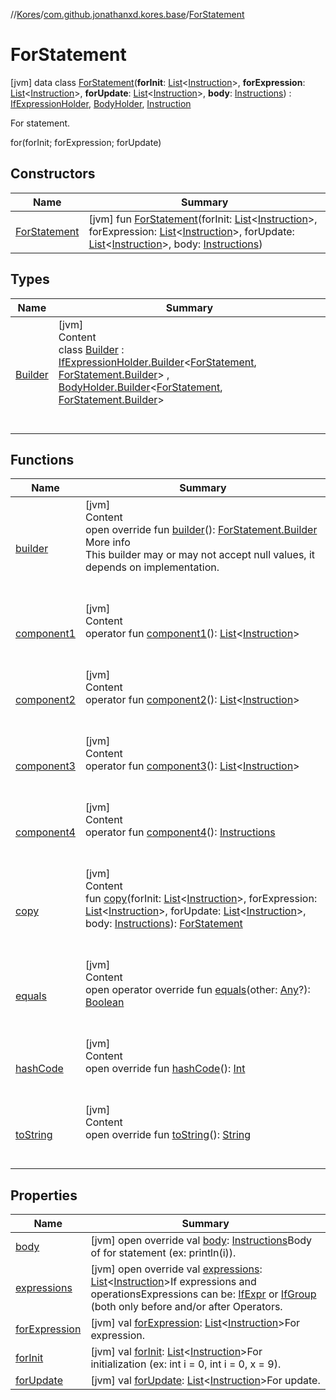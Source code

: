 //[Kores](../../index.md)/[com.github.jonathanxd.kores.base](../index.md)/[ForStatement](index.md)



# ForStatement  
 [jvm] data class [ForStatement](index.md)(**forInit**: [List](https://kotlinlang.org/api/latest/jvm/stdlib/kotlin.collections/-list/index.html)<[Instruction](../../com.github.jonathanxd.kores/-instruction/index.md)>, **forExpression**: [List](https://kotlinlang.org/api/latest/jvm/stdlib/kotlin.collections/-list/index.html)<[Instruction](../../com.github.jonathanxd.kores/-instruction/index.md)>, **forUpdate**: [List](https://kotlinlang.org/api/latest/jvm/stdlib/kotlin.collections/-list/index.html)<[Instruction](../../com.github.jonathanxd.kores/-instruction/index.md)>, **body**: [Instructions](../../com.github.jonathanxd.kores/-instructions/index.md)) : [IfExpressionHolder](../-if-expression-holder/index.md), [BodyHolder](../-body-holder/index.md), [Instruction](../../com.github.jonathanxd.kores/-instruction/index.md)

For statement.



for(forInit; forExpression; forUpdate)

   


## Constructors  
  
|  Name|  Summary| 
|---|---|
| <a name="com.github.jonathanxd.kores.base/ForStatement/ForStatement/#kotlin.collections.List[com.github.jonathanxd.kores.Instruction]#kotlin.collections.List[com.github.jonathanxd.kores.Instruction]#kotlin.collections.List[com.github.jonathanxd.kores.Instruction]#com.github.jonathanxd.kores.Instructions/PointingToDeclaration/"></a>[ForStatement](-for-statement.md)| <a name="com.github.jonathanxd.kores.base/ForStatement/ForStatement/#kotlin.collections.List[com.github.jonathanxd.kores.Instruction]#kotlin.collections.List[com.github.jonathanxd.kores.Instruction]#kotlin.collections.List[com.github.jonathanxd.kores.Instruction]#com.github.jonathanxd.kores.Instructions/PointingToDeclaration/"></a> [jvm] fun [ForStatement](-for-statement.md)(forInit: [List](https://kotlinlang.org/api/latest/jvm/stdlib/kotlin.collections/-list/index.html)<[Instruction](../../com.github.jonathanxd.kores/-instruction/index.md)>, forExpression: [List](https://kotlinlang.org/api/latest/jvm/stdlib/kotlin.collections/-list/index.html)<[Instruction](../../com.github.jonathanxd.kores/-instruction/index.md)>, forUpdate: [List](https://kotlinlang.org/api/latest/jvm/stdlib/kotlin.collections/-list/index.html)<[Instruction](../../com.github.jonathanxd.kores/-instruction/index.md)>, body: [Instructions](../../com.github.jonathanxd.kores/-instructions/index.md))   <br>


## Types  
  
|  Name|  Summary| 
|---|---|
| <a name="com.github.jonathanxd.kores.base/ForStatement.Builder///PointingToDeclaration/"></a>[Builder](-builder/index.md)| <a name="com.github.jonathanxd.kores.base/ForStatement.Builder///PointingToDeclaration/"></a>[jvm]  <br>Content  <br>class [Builder](-builder/index.md) : [IfExpressionHolder.Builder](../-if-expression-holder/-builder/index.md)<[ForStatement](index.md), [ForStatement.Builder](-builder/index.md)> , [BodyHolder.Builder](../-body-holder/-builder/index.md)<[ForStatement](index.md), [ForStatement.Builder](-builder/index.md)>   <br><br><br>


## Functions  
  
|  Name|  Summary| 
|---|---|
| <a name="com.github.jonathanxd.kores.base/ForStatement/builder/#/PointingToDeclaration/"></a>[builder](builder.md)| <a name="com.github.jonathanxd.kores.base/ForStatement/builder/#/PointingToDeclaration/"></a>[jvm]  <br>Content  <br>open override fun [builder](builder.md)(): [ForStatement.Builder](-builder/index.md)  <br>More info  <br>This builder may or may not accept null values, it depends on implementation.  <br><br><br>
| <a name="com.github.jonathanxd.kores.base/ForStatement/component1/#/PointingToDeclaration/"></a>[component1](component1.md)| <a name="com.github.jonathanxd.kores.base/ForStatement/component1/#/PointingToDeclaration/"></a>[jvm]  <br>Content  <br>operator fun [component1](component1.md)(): [List](https://kotlinlang.org/api/latest/jvm/stdlib/kotlin.collections/-list/index.html)<[Instruction](../../com.github.jonathanxd.kores/-instruction/index.md)>  <br><br><br>
| <a name="com.github.jonathanxd.kores.base/ForStatement/component2/#/PointingToDeclaration/"></a>[component2](component2.md)| <a name="com.github.jonathanxd.kores.base/ForStatement/component2/#/PointingToDeclaration/"></a>[jvm]  <br>Content  <br>operator fun [component2](component2.md)(): [List](https://kotlinlang.org/api/latest/jvm/stdlib/kotlin.collections/-list/index.html)<[Instruction](../../com.github.jonathanxd.kores/-instruction/index.md)>  <br><br><br>
| <a name="com.github.jonathanxd.kores.base/ForStatement/component3/#/PointingToDeclaration/"></a>[component3](component3.md)| <a name="com.github.jonathanxd.kores.base/ForStatement/component3/#/PointingToDeclaration/"></a>[jvm]  <br>Content  <br>operator fun [component3](component3.md)(): [List](https://kotlinlang.org/api/latest/jvm/stdlib/kotlin.collections/-list/index.html)<[Instruction](../../com.github.jonathanxd.kores/-instruction/index.md)>  <br><br><br>
| <a name="com.github.jonathanxd.kores.base/ForStatement/component4/#/PointingToDeclaration/"></a>[component4](component4.md)| <a name="com.github.jonathanxd.kores.base/ForStatement/component4/#/PointingToDeclaration/"></a>[jvm]  <br>Content  <br>operator fun [component4](component4.md)(): [Instructions](../../com.github.jonathanxd.kores/-instructions/index.md)  <br><br><br>
| <a name="com.github.jonathanxd.kores.base/ForStatement/copy/#kotlin.collections.List[com.github.jonathanxd.kores.Instruction]#kotlin.collections.List[com.github.jonathanxd.kores.Instruction]#kotlin.collections.List[com.github.jonathanxd.kores.Instruction]#com.github.jonathanxd.kores.Instructions/PointingToDeclaration/"></a>[copy](copy.md)| <a name="com.github.jonathanxd.kores.base/ForStatement/copy/#kotlin.collections.List[com.github.jonathanxd.kores.Instruction]#kotlin.collections.List[com.github.jonathanxd.kores.Instruction]#kotlin.collections.List[com.github.jonathanxd.kores.Instruction]#com.github.jonathanxd.kores.Instructions/PointingToDeclaration/"></a>[jvm]  <br>Content  <br>fun [copy](copy.md)(forInit: [List](https://kotlinlang.org/api/latest/jvm/stdlib/kotlin.collections/-list/index.html)<[Instruction](../../com.github.jonathanxd.kores/-instruction/index.md)>, forExpression: [List](https://kotlinlang.org/api/latest/jvm/stdlib/kotlin.collections/-list/index.html)<[Instruction](../../com.github.jonathanxd.kores/-instruction/index.md)>, forUpdate: [List](https://kotlinlang.org/api/latest/jvm/stdlib/kotlin.collections/-list/index.html)<[Instruction](../../com.github.jonathanxd.kores/-instruction/index.md)>, body: [Instructions](../../com.github.jonathanxd.kores/-instructions/index.md)): [ForStatement](index.md)  <br><br><br>
| <a name="kotlin/Any/equals/#kotlin.Any?/PointingToDeclaration/"></a>[equals](../../com.github.jonathanxd.kores.util/-simple-resolver/index.md#%5Bkotlin%2FAny%2Fequals%2F%23kotlin.Any%3F%2FPointingToDeclaration%2F%5D%2FFunctions%2F-427383591)| <a name="kotlin/Any/equals/#kotlin.Any?/PointingToDeclaration/"></a>[jvm]  <br>Content  <br>open operator override fun [equals](../../com.github.jonathanxd.kores.util/-simple-resolver/index.md#%5Bkotlin%2FAny%2Fequals%2F%23kotlin.Any%3F%2FPointingToDeclaration%2F%5D%2FFunctions%2F-427383591)(other: [Any](https://kotlinlang.org/api/latest/jvm/stdlib/kotlin/-any/index.html)?): [Boolean](https://kotlinlang.org/api/latest/jvm/stdlib/kotlin/-boolean/index.html)  <br><br><br>
| <a name="kotlin/Any/hashCode/#/PointingToDeclaration/"></a>[hashCode](../../com.github.jonathanxd.kores.util/-simple-resolver/index.md#%5Bkotlin%2FAny%2FhashCode%2F%23%2FPointingToDeclaration%2F%5D%2FFunctions%2F-427383591)| <a name="kotlin/Any/hashCode/#/PointingToDeclaration/"></a>[jvm]  <br>Content  <br>open override fun [hashCode](../../com.github.jonathanxd.kores.util/-simple-resolver/index.md#%5Bkotlin%2FAny%2FhashCode%2F%23%2FPointingToDeclaration%2F%5D%2FFunctions%2F-427383591)(): [Int](https://kotlinlang.org/api/latest/jvm/stdlib/kotlin/-int/index.html)  <br><br><br>
| <a name="kotlin/Any/toString/#/PointingToDeclaration/"></a>[toString](../../com.github.jonathanxd.kores.util/-simple-resolver/index.md#%5Bkotlin%2FAny%2FtoString%2F%23%2FPointingToDeclaration%2F%5D%2FFunctions%2F-427383591)| <a name="kotlin/Any/toString/#/PointingToDeclaration/"></a>[jvm]  <br>Content  <br>open override fun [toString](../../com.github.jonathanxd.kores.util/-simple-resolver/index.md#%5Bkotlin%2FAny%2FtoString%2F%23%2FPointingToDeclaration%2F%5D%2FFunctions%2F-427383591)(): [String](https://kotlinlang.org/api/latest/jvm/stdlib/kotlin/-string/index.html)  <br><br><br>


## Properties  
  
|  Name|  Summary| 
|---|---|
| <a name="com.github.jonathanxd.kores.base/ForStatement/body/#/PointingToDeclaration/"></a>[body](body.md)| <a name="com.github.jonathanxd.kores.base/ForStatement/body/#/PointingToDeclaration/"></a> [jvm] open override val [body](body.md): [Instructions](../../com.github.jonathanxd.kores/-instructions/index.md)Body of for statement (ex: println(i)).   <br>
| <a name="com.github.jonathanxd.kores.base/ForStatement/expressions/#/PointingToDeclaration/"></a>[expressions](expressions.md)| <a name="com.github.jonathanxd.kores.base/ForStatement/expressions/#/PointingToDeclaration/"></a> [jvm] open override val [expressions](expressions.md): [List](https://kotlinlang.org/api/latest/jvm/stdlib/kotlin.collections/-list/index.html)<[Instruction](../../com.github.jonathanxd.kores/-instruction/index.md)>If expressions and operationsExpressions can be: [IfExpr](../-if-expr/index.md) or [IfGroup](../-if-group/index.md) (both only before and/or after Operators.   <br>
| <a name="com.github.jonathanxd.kores.base/ForStatement/forExpression/#/PointingToDeclaration/"></a>[forExpression](for-expression.md)| <a name="com.github.jonathanxd.kores.base/ForStatement/forExpression/#/PointingToDeclaration/"></a> [jvm] val [forExpression](for-expression.md): [List](https://kotlinlang.org/api/latest/jvm/stdlib/kotlin.collections/-list/index.html)<[Instruction](../../com.github.jonathanxd.kores/-instruction/index.md)>For expression.   <br>
| <a name="com.github.jonathanxd.kores.base/ForStatement/forInit/#/PointingToDeclaration/"></a>[forInit](for-init.md)| <a name="com.github.jonathanxd.kores.base/ForStatement/forInit/#/PointingToDeclaration/"></a> [jvm] val [forInit](for-init.md): [List](https://kotlinlang.org/api/latest/jvm/stdlib/kotlin.collections/-list/index.html)<[Instruction](../../com.github.jonathanxd.kores/-instruction/index.md)>For initialization (ex: int i = 0, int i = 0, x = 9).   <br>
| <a name="com.github.jonathanxd.kores.base/ForStatement/forUpdate/#/PointingToDeclaration/"></a>[forUpdate](for-update.md)| <a name="com.github.jonathanxd.kores.base/ForStatement/forUpdate/#/PointingToDeclaration/"></a> [jvm] val [forUpdate](for-update.md): [List](https://kotlinlang.org/api/latest/jvm/stdlib/kotlin.collections/-list/index.html)<[Instruction](../../com.github.jonathanxd.kores/-instruction/index.md)>For update.   <br>

